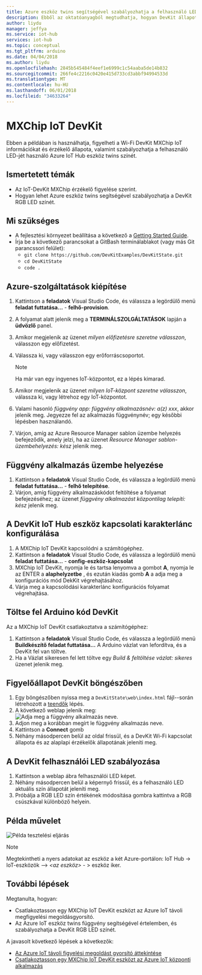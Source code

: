 ```yaml
---
title: Azure eszköz twins segítségével szabályozhatja a felhasználó LED MXChip IoT DevKit |} Microsoft Docs
description: Ebből az oktatóanyagból megtudhatja, hogyan DevKit állapotok figyelésére, és szabályozhatja a felhasználó Azure IoT Hub eszköz twins LED-jét.
author: liydu
manager: jeffya
ms.service: iot-hub
services: iot-hub
ms.topic: conceptual
ms.tgt_pltfrm: arduino
ms.date: 04/04/2018
ms.author: liydu
ms.openlocfilehash: 2845b545484f4eef1e6999c1c54aaba5de14b832
ms.sourcegitcommit: 266fe4c2216c0420e415d733cd3abbf94994533d
ms.translationtype: MT
ms.contentlocale: hu-HU
ms.lasthandoff: 06/01/2018
ms.locfileid: "34633264"
---
```

# <a name="mxchip-iot-devkit"></a>MXChip IoT DevKit

Ebben a példában is használhatja, figyelheti a Wi-Fi DevKit MXChip IoT információkat és érzékelő állapota, valamint szabályozhatja a felhasználó LED-jét használó Azure IoT Hub eszköz twins színét.

## <a name="what-you-learn"></a>Ismertetett témák

- Az IoT-DevKit MXChip érzékelő figyelése szerint.
- Hogyan lehet Azure eszköz twins segítségével szabályozhatja a DevKit RGB LED színét.

## <a name="what-you-need"></a>Mi szükséges

- A fejlesztési környezet beállítása a következő a [Getting Started Guide](https://docs.microsoft.com/azure/iot-hub/iot-hub-arduino-iot-devkit-az3166-get-started).
- Írja be a következő parancsokat a GitBash terminálablakot (vagy más Git parancssori felület):
    - `git clone https://github.com/DevKitExamples/DevKitState.git`
    - `cd DevKitState`
    - `code .`

## <a name="provision-azure-services"></a>Azure-szolgáltatások kiépítése

1. Kattintson a **feladatok** Visual Studio Code, és válassza a legördülő menü **feladat futtatása...**   -  **felhő-provision**.
2. A folyamat alatt jelenik meg a **TERMINÁLSZOLGÁLTATÁSOK** lapján a **üdvözlő** panel.
3. Amikor megjelenik az üzenet *milyen előfizetésre szeretne válasszon*, válasszon egy előfizetést.
4. Válassza ki, vagy válasszon egy erőforráscsoportot. 
 
    > [!NOTE]
    > Ha már van egy ingyenes IoT-központot, ez a lépés kimarad.

5. Amikor megjelenik az üzenet *milyen IoT-központ szeretne válasszon*, válassza ki, vagy létrehoz egy IoT-központot.
6. Valami hasonló *függvény app: függvény alkalmazásnév: a(z) xxx*, akkor jelenik meg. Jegyezze fel az alkalmazás függvénynév; egy későbbi lépésben használandó.
7. Várjon, amíg az Azure Resource Manager sablon üzembe helyezés befejeződik, amely jelzi, ha az üzenet *Resource Manager sablon-üzembehelyezés: kész* jelenik meg.

## <a name="deploy-function-app"></a>Függvény alkalmazás üzembe helyezése

1. Kattintson a **feladatok** Visual Studio Code, és válassza a legördülő menü **feladat futtatása...**   -  **felhő telepítése**.
2. Várjon, amíg függvény alkalmazáskódot feltöltése a folyamat befejezéséhez; az üzenet *függvény alkalmazást központilag telepíti: kész* jelenik meg.

## <a name="configure-iot-hub-device-connection-string-in-devkit"></a>A DevKit IoT Hub eszköz kapcsolati karakterlánc konfigurálása

1. A MXChip IoT DevKit kapcsolódni a számítógéphez.
2. Kattintson a **feladatok** Visual Studio Code, és válassza a legördülő menü **feladat futtatása...**   -  **config-eszköz-kapcsolat**
3. MXChip IoT DevKit, nyomja le és tartsa lenyomva a gombot **A**, nyomja le az ENTER a **alaphelyzetbe** , és ezután kiadás gomb **A** a adja meg a konfigurációs mód DekKit végrehajtásához.
4. Várja meg a kapcsolódási karakterlánc konfigurációs folyamat végrehajtása.

## <a name="upload-arduino-code-to-devkit"></a>Töltse fel Arduino kód DevKit

Az a MXChip IoT DevKit csatlakoztatva a számítógéphez:
1. Kattintson a **feladatok** Visual Studio Code, és válassza a legördülő menü **Buildkészítő feladat futtatása...** A Arduino vázlat van lefordítva, és a DevKit fel van töltve.
2. Ha a Vázlat sikeresen fel lett töltve egy *Build & feltöltése vázlat: sikeres* üzenet jelenik meg.

## <a name="monitor-devkit-state-in-browser"></a>Figyelőállapot DevKit böngészőben

1. Egy böngészőben nyissa meg a `DevKitState\web\index.html` fájl--során létrehozott a [teendők](#whatyouneed) lépés.
2. A következő weblap jelenik meg:![Adja meg a függvény alkalmazás neve.](media/iot-hub-arduino-iot-devkit-az3166-devkit-state/devkit-state-function-app-name.png)
1. Adjon meg a korábban megírt le függvény alkalmazás neve.
2. Kattintson a **Connect** gomb
3. Néhány másodpercen belül az oldal frissül, és a DevKit Wi-Fi kapcsolat állapota és az alaplapi érzékelők állapotának jeleníti meg.

## <a name="control-the-devkits-user-led"></a>A DevKit felhasználói LED szabályozása

1. Kattintson a weblap ábra felhasználói LED képet.
2. Néhány másodpercen belül a képernyő frissül, és a felhasználó LED aktuális szín állapotát jeleníti meg.
3. Próbálja a RGB LED szín értékének módosítása gombra kattintva a RGB csúszkával különböző helyein.

## <a name="example-operation"></a>Példa művelet

![Példa tesztelési eljárás](media/iot-hub-arduino-iot-devkit-az3166-devkit-state/devkit-state.gif)

> [!NOTE]
> Megtekintheti a nyers adatokat az eszköz a két Azure-portálon: IoT Hub -\> IoT-eszközök –\> *\<az eszköz\>*  - \> eszköz iker.

## <a name="next-steps"></a>További lépések

Megtanulta, hogyan:
- Csatlakoztasson egy MXChip IoT DevKit eszközt az Azure IoT távoli megfigyelési megoldásgyorsító.
- Az Azure IoT eszköz twins függvény segítségével értelemben, és szabályozhatja a DevKit RGB LED színét.

A javasolt következő lépések a következők:

* [Az Azure IoT távoli figyelési megoldást gyorsító áttekintése](https://docs.microsoft.com/azure/iot-suite/)
* [Csatlakoztasson egy MXChip IoT DevKit eszközt az Azure IoT központi alkalmazás](https://docs.microsoft.com/microsoft-iot-central/howto-connect-devkit)
